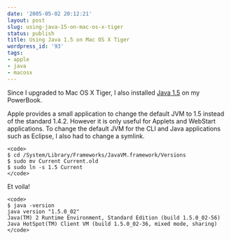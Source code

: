 ```yaml
---
date: '2005-05-02 20:12:21'
layout: post
slug: using-java-15-on-mac-os-x-tiger
status: publish
title: Using Java 1.5 on Mac OS X Tiger
wordpress_id: '93'
tags:
- apple
- java
- macosx
---
```


Since I upgraded to Mac OS X Tiger, I also installed [Java 1.5](http://www.apple.com/support/downloads/java2se50release1.html) on my PowerBook.

Apple provides a small application to change the default JVM to 1.5 instead of the standard 1.4.2. However it is only useful for Applets and WebStart applications.
To change the default JVM for the CLI and Java applications such as Eclipse, I also had to change a symlink.

    
    <code>
    $ cd /System/Library/Frameworks/JavaVM.framework/Versions
    $ sudo mv Current Current.old
    $ sudo ln -s 1.5 Current
    </code>



Et voila!


    
    <code>
    $ java -version
    java version "1.5.0_02"
    Java(TM) 2 Runtime Environment, Standard Edition (build 1.5.0_02-56)
    Java HotSpot(TM) Client VM (build 1.5.0_02-36, mixed mode, sharing)
    </code>
